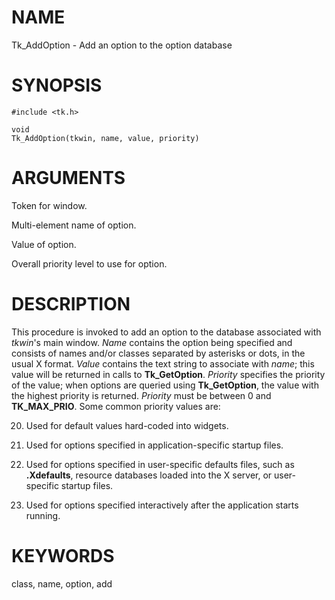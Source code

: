 # NAME

Tk_AddOption - Add an option to the option database

# SYNOPSIS

    #include <tk.h>

    void
    Tk_AddOption(tkwin, name, value, priority)

# ARGUMENTS

Token for window.

Multi-element name of option.

Value of option.

Overall priority level to use for option.

# DESCRIPTION

This procedure is invoked to add an option to the database associated
with *tkwin*\'s main window. *Name* contains the option being specified
and consists of names and/or classes separated by asterisks or dots, in
the usual X format. *Value* contains the text string to associate with
*name*; this value will be returned in calls to **Tk_GetOption**.
*Priority* specifies the priority of the value; when options are queried
using **Tk_GetOption**, the value with the highest priority is returned.
*Priority* must be between 0 and **TK_MAX_PRIO**. Some common priority
values are:

20. Used for default values hard-coded into widgets.

21. Used for options specified in application-specific startup files.

22. Used for options specified in user-specific defaults files, such as
    **.Xdefaults**, resource databases loaded into the X server, or
    user-specific startup files.

23. Used for options specified interactively after the application
    starts running.

# KEYWORDS

class, name, option, add
